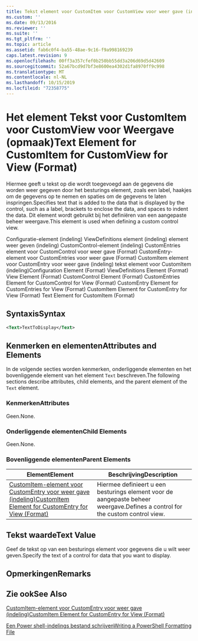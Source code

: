 ```yaml
---
title: Tekst element voor CustomItem voor CustomView voor weer gave (indeling) | Microsoft Docs
ms.custom: ''
ms.date: 09/13/2016
ms.reviewer: ''
ms.suite: ''
ms.tgt_pltfrm: ''
ms.topic: article
ms.assetid: fab6c0f4-ba55-48ae-9c16-f9a998169239
caps.latest.revision: 9
ms.openlocfilehash: 00ff3a357cfef0b250bb55dd3a206d69d5d42609
ms.sourcegitcommit: 52a67bcd9d7bf3e8600ea4302d1fa8970ff9c998
ms.translationtype: MT
ms.contentlocale: nl-NL
ms.lasthandoff: 10/15/2019
ms.locfileid: "72358775"
---
```

# <a name="text-element-for-customitem-for-customview-for-view-format"></a><span data-ttu-id="d65fe-102">Het element Tekst voor CustomItem voor CustomView voor Weergave (opmaak)</span><span class="sxs-lookup"><span data-stu-id="d65fe-102">Text Element for CustomItem for CustomView for View (Format)</span></span>

<span data-ttu-id="d65fe-103">Hiermee geeft u tekst op die wordt toegevoegd aan de gegevens die worden weer gegeven door het besturings element, zoals een label, haakjes om de gegevens op te nemen en spaties om de gegevens te laten inspringen.</span><span class="sxs-lookup"><span data-stu-id="d65fe-103">Specifies text that is added to the data that is displayed by the control, such as a label, brackets to enclose the data, and spaces to indent the data.</span></span> <span data-ttu-id="d65fe-104">Dit element wordt gebruikt bij het definiëren van een aangepaste beheer weergave.</span><span class="sxs-lookup"><span data-stu-id="d65fe-104">This element is used when defining a custom control view.</span></span>

<span data-ttu-id="d65fe-105">Configuratie-element (indeling) ViewDefinitions element (indeling) element weer geven (indeling) CustomControl-element (indeling) CustomEntries element voor CustomControl voor weer gave (Format) CustomEntry-element voor CustomEntries voor weer gave (Format) CustomItem element voor CustomEntry voor weer gave (indeling) tekst element voor CustomItem (indeling)</span><span class="sxs-lookup"><span data-stu-id="d65fe-105">Configuration Element (Format) ViewDefinitions Element (Format) View Element (Format) CustomControl Element (Format) CustomEntries Element for CustomControl for View (Format) CustomEntry Element for CustomEntries for View (Format) CustomItem Element for CustomEntry for View (Format) Text Element for CustomItem (Format)</span></span>

## <a name="syntax"></a><span data-ttu-id="d65fe-106">Syntaxis</span><span class="sxs-lookup"><span data-stu-id="d65fe-106">Syntax</span></span>

```xml
<Text>TextToDisplay</Text>
```

## <a name="attributes-and-elements"></a><span data-ttu-id="d65fe-107">Kenmerken en elementen</span><span class="sxs-lookup"><span data-stu-id="d65fe-107">Attributes and Elements</span></span>

<span data-ttu-id="d65fe-108">In de volgende secties worden kenmerken, onderliggende elementen en het bovenliggende element van het element `Text` beschreven.</span><span class="sxs-lookup"><span data-stu-id="d65fe-108">The following sections describe attributes, child elements, and the parent element of the `Text` element.</span></span>

### <a name="attributes"></a><span data-ttu-id="d65fe-109">Kenmerken</span><span class="sxs-lookup"><span data-stu-id="d65fe-109">Attributes</span></span>

<span data-ttu-id="d65fe-110">Geen.</span><span class="sxs-lookup"><span data-stu-id="d65fe-110">None.</span></span>

### <a name="child-elements"></a><span data-ttu-id="d65fe-111">Onderliggende elementen</span><span class="sxs-lookup"><span data-stu-id="d65fe-111">Child Elements</span></span>

<span data-ttu-id="d65fe-112">Geen.</span><span class="sxs-lookup"><span data-stu-id="d65fe-112">None.</span></span>

### <a name="parent-elements"></a><span data-ttu-id="d65fe-113">Bovenliggende elementen</span><span class="sxs-lookup"><span data-stu-id="d65fe-113">Parent Elements</span></span>

|<span data-ttu-id="d65fe-114">Element</span><span class="sxs-lookup"><span data-stu-id="d65fe-114">Element</span></span>|<span data-ttu-id="d65fe-115">Beschrijving</span><span class="sxs-lookup"><span data-stu-id="d65fe-115">Description</span></span>|
|-------------|-----------------|
|[<span data-ttu-id="d65fe-116">CustomItem-element voor CustomEntry voor weer gave (indeling)</span><span class="sxs-lookup"><span data-stu-id="d65fe-116">CustomItem Element for CustomEntry for View (Format)</span></span>](./customitem-element-for-customentry-for-customcontrol-for-view-format.md)|<span data-ttu-id="d65fe-117">Hiermee definieert u een besturings element voor de aangepaste beheer weergave.</span><span class="sxs-lookup"><span data-stu-id="d65fe-117">Defines a control for the custom control view.</span></span>|

## <a name="text-value"></a><span data-ttu-id="d65fe-118">Tekst waarde</span><span class="sxs-lookup"><span data-stu-id="d65fe-118">Text Value</span></span>

<span data-ttu-id="d65fe-119">Geef de tekst op van een besturings element voor gegevens die u wilt weer geven.</span><span class="sxs-lookup"><span data-stu-id="d65fe-119">Specify the text of a control for data that you want to display.</span></span>

## <a name="remarks"></a><span data-ttu-id="d65fe-120">Opmerkingen</span><span class="sxs-lookup"><span data-stu-id="d65fe-120">Remarks</span></span>

## <a name="see-also"></a><span data-ttu-id="d65fe-121">Zie ook</span><span class="sxs-lookup"><span data-stu-id="d65fe-121">See Also</span></span>

[<span data-ttu-id="d65fe-122">CustomItem-element voor CustomEntry voor weer gave (indeling)</span><span class="sxs-lookup"><span data-stu-id="d65fe-122">CustomItem Element for CustomEntry for View (Format)</span></span>](./customitem-element-for-customentry-for-customcontrol-for-view-format.md)

[<span data-ttu-id="d65fe-123">Een Power shell-indelings bestand schrijven</span><span class="sxs-lookup"><span data-stu-id="d65fe-123">Writing a PowerShell Formatting File</span></span>](./writing-a-powershell-formatting-file.md)
